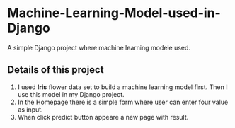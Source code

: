 # Machine-Learning-Model-used-in-Django
A simple Django project where machine learning modele used.

## Details of this project
1. I used **Iris** flower data set to build a machine learning model first. Then I use this model in my Django project.
2. In the Homepage there is a simple form where user can enter four value as input.
3. When click predict button appeare a new page with result.



